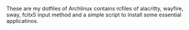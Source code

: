 These are my dotfiles of Archlinux contains rcfiles of alacritty, wayfire, sway, fcitx5 input method and a simple script to install some essential applicatinos.
